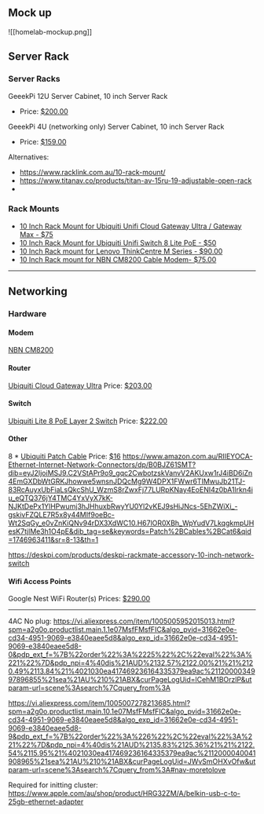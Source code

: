 ## Mock up
![[homelab-mockup.png]]


## Server Rack
### Server Racks
GeeekPi 12U Server Cabinet, 10 inch Server Rack
- Price: [$200.00](https://www.amazon.com/GeeekPi-Cabinet-Equipment-RackMate-Rackmount/dp/B0DT2XM22G)

GeeekPi 4U (networking only) Server Cabinet, 10 inch Server Rack
- Price: [$159.00](https://www.amazon.com.au/GeeekPi-Cabinet-Equipment-RackMate-Rackmount/dp/B0DPGZPTPP?crid=2308ULZL5WVAJ&dib=eyJ2IjoiMSJ9.jw6WVKC2Z3X9p15uDEstjmUWmEBhiR7hduG-nM6xeBF_nyVfxB0aVGGz-ELjEzOFJDJ_DKa4wmp7I2Re5wwAiC4i0S_afck56NS_v65d_hONtVrdcLzIn3Bh9LhBoOjpnFaP68s4wjb8QKVtnmRxsY-NmiwpvATgW7E92qeycOSogx4oDgtXk20OBHS9qNgdLT6fHhCQsoEtaqBkJA20CrqG_9oOtgO9mbK3UchTTjqoZI7xfLAaTmfiHh2lYih3J90NSbFRSok86HcanbfOy5der3U2YYlqajbyRDLLfVA.Ylc5frQ_RLQFGxux1tY2vRXOePobKYpRya1mft39Qfk&dib_tag=se&keywords=geeekpi+rack+12u&qid=1746856543&sprefix=geeekpi+rack+12%2Caps%2C289&sr=8-5)

Alternatives:
- https://www.racklink.com.au/10-rack-mount/
- https://www.titanav.co/products/titan-av-15ru-19-adjustable-open-rack
- 


### Rack Mounts
- [10 Inch Rack Mount for Ubiquiti Unifi Cloud Gateway Ultra / Gateway Max  - $75](https://www.etsy.com/au/listing/1685437465/10-inch-rack-mount-for-ubiquiti-unifi?ls=s&ga_order=most_relevant&ga_search_type=all&ga_view_type=gallery&ga_search_query=10+Inch+Rack+Mount+for+Ubiquiti+Unifi+cloud+gateway&ref=sr_gallery-1-1&sts=1&local_signal_search=1&content_source=4db99f1e7125ca67e42567545f58addd0e04fe6c%253A1685437465&search_preloaded_img=1&organic_search_click=1&logging_key=4db99f1e7125ca67e42567545f58addd0e04fe6c%3A1685437465&variation0=4330146583)
- [10 Inch Rack Mount for Ubiquiti Unifi Switch 8 Lite PoE - $50](https://www.etsy.com/au/listing/1477633123/10-inch-rack-mount-for-ubiquiti-unifi?ref=search2_top_narrowing_intent_modules_top_rated-6&sts=1&logging_key=04bf0f63713a34cca57a7eeffdc720a1f55f47ed%3A1477633123)
- [10 Inch Rack mount for Lenovo ThinkCentre M Series - $90.00](https://www.etsy.com/au/listing/1410413576/10-inch-rack-mount-for-lenovo?q=M910Q+10%26quot%3B&ls=s&ga_order=most_relevant&ga_search_type=all&ga_view_type=gallery&ga_search_query=M910Q+10%26quot%3B&ref=sr_gallery-1-2&sts=1&local_signal_search=1&content_source=8b904773204cdfa5bd0096771c290aff6fcb6882%253A1410413576&search_preloaded_img=1&organic_search_click=1&logging_key=8b904773204cdfa5bd0096771c290aff6fcb6882%3A1410413576)
- [10 Inch Rack mount for NBN CM8200 Cable Modem- $75.00](https://www.etsy.com/au/listing/1843923785/10-inch-rack-mount-for-surfboard-sb8200?ls=s&ga_order=most_relevant&ga_search_type=all&ga_view_type=gallery&ga_search_query=SB8200&ref=sr_gallery-1-2&sts=1&local_signal_search=1&content_source=2064e94e67a8c766dcda359e3a0bba0eb6a238cb%253A1843923785&search_preloaded_img=1&organic_search_click=1&logging_key=2064e94e67a8c766dcda359e3a0bba0eb6a238cb%3A1843923785&variation0=4977719601)

---

## Networking
### Hardware

#### Modem
[NBN CM8200](https://www.nbnco.com.au/content/dam/nbnco2/documents/1730118_HFC_Setup_Guide_180x130mm_PAY%20TV_1.0_ONLINE.pdf)
#### Router
[Ubiquiti Cloud Gateway Ultra](https://techspecs.ui.com/unifi/cloud-gateways/ucg-ultra?subcategory=all-cloud-gateways)
Price: [$203.00](https://www.amazon.com.au/gp/product/B0DMWVMMNC?smid=ANEGB3WVEVKZB&psc=1)
#### Switch
[Ubiquiti Lite 8 PoE Layer 2 Switch](https://techspecs.ui.com/unifi/switching/usw-lite-8-poe?subcategory=all-switching)
Price: [$222.00](https://www.amazon.com.au/gp/product/B0C6BPKXDF?smid=ANEGB3WVEVKZB&psc=1)
#### Other
8 * [Ubiquiti Patch Cable](https://store.ui.com/us/en/category/accessories-cables-dacs/collections/accessories-pro-patch-cables/products/unifi-ethernet-patch-cable-with-bendable-booted-rj45?variant=u-cable-patch-rj45)
Price: [$16](https://store.ui.com/us/en/category/accessories-cables-dacs/collections/accessories-pro-patch-cables/products/unifi-ethernet-patch-cable-with-bendable-booted-rj45?variant=u-cable-patch-rj45)
https://www.amazon.com.au/RIIEYOCA-Ethernet-Internet-Network-Connectors/dp/B0BJZ61SMT?dib=eyJ2IjoiMSJ9.C2VStAPr9o9_gqc2CwbotzskVanvV2AKUxw1rJ4iBD6iZn4EmGXDbWtGRKJhowwe5wnsnJDQcMg9W4DPX1FWwr6TIMwuJb21TJ-83RcAuyxUbFiaLsQkcShU_WzmS8rZwxFj77LURpKNay4EoENI4z0bA1lrkn4iu_eQTQ376jY4TMC4YxVyX7kK-NJKtDePx1YlHPwumj3hJHhuxbRwyYU0Yl2vKEJ9sHiJNcs-5EhZWiXi_-gskivFZQLE7R5x8y44MIf9oeBc-Wt2SqGy_e0vZnKiQNv94rDX3XdWC10.H67lOR0XBh_WpYudV7LkqgkmpUHesK7tjlMe3h1O4pE&dib_tag=se&keywords=Patch%2BCables%2BCat6&qid=1746963411&sr=8-13&th=1


https://deskpi.com/products/deskpi-rackmate-accessory-10-inch-network-switch


#### Wifi Access Points
Google Nest WiFi Router(s)
Prices: [$290.00](https://www.amazon.com.au/Google-Nest-WiFi-Router-Points/dp/B081S25J9M?mcid=253c4732736f30f182d09d8b72b9eafc&tag=googleshopdsk-22&linkCode=df0&hvadid=712357308389&hvpos=&hvnetw=g&hvrand=12663702099694500129&hvpone=&hvptwo=&hvqmt=&hvdev=c&hvdvcmdl=&hvlocint=&hvlocphy=9070580&hvtargid=pla-853102050846&psc=1)


---

4AC No plug:
https://vi.aliexpress.com/item/1005005952015013.html?spm=a2g0o.productlist.main.1.1e07MsfFMsfFIC&algo_pvid=31662e0e-cd34-4951-9069-e3840eaee5d8&algo_exp_id=31662e0e-cd34-4951-9069-e3840eaee5d8-0&pdp_ext_f=%7B%22order%22%3A%2225%22%2C%22eval%22%3A%221%22%7D&pdp_npi=4%40dis%21AUD%2132.57%2122.00%21%21%2120.49%2113.84%21%4021030ea417469236164335379ea9ac%2112000034997896855%21sea%21AU%210%21ABX&curPageLogUid=lCehM1BOrzlP&utparam-url=scene%3Asearch%7Cquery_from%3A

https://vi.aliexpress.com/item/1005007278213685.html?spm=a2g0o.productlist.main.10.1e07MsfFMsfFIC&algo_pvid=31662e0e-cd34-4951-9069-e3840eaee5d8&algo_exp_id=31662e0e-cd34-4951-9069-e3840eaee5d8-9&pdp_ext_f=%7B%22order%22%3A%226%22%2C%22eval%22%3A%221%22%7D&pdp_npi=4%40dis%21AUD%2135.83%2125.36%21%21%2122.54%2115.95%21%4021030ea417469236164335379ea9ac%2112000040041908965%21sea%21AU%210%21ABX&curPageLogUid=JWvSmOHXvOfw&utparam-url=scene%3Asearch%7Cquery_from%3A#nav-moretolove

Required for initting cluster:  
https://www.apple.com/au/shop/product/HRG32ZM/A/belkin-usb-c-to-25gb-ethernet-adapter
